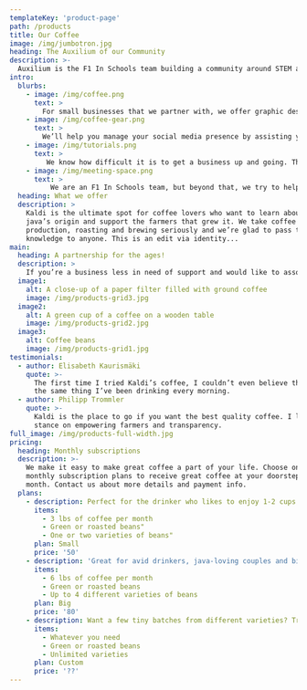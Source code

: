 ```yaml
---
templateKey: 'product-page'
path: /products
title: Our Coffee
image: /img/jumbotron.jpg
heading: The Auxilium of our Community
description: >-
  Auxilium is the F1 In Schools team building a community around STEM and our locality and supporting the businesses and organisations surrounding it. We partner and help businesses, working closely with them to achieve their goals.
intro:
  blurbs:
    - image: /img/coffee.png
      text: >
        For small businesses that we partner with, we offer graphic design services. We will illustrate, 3D model, and texture logos and banners to help your business shine compared to the competition.
    - image: /img/coffee-gear.png
      text: >
        We’ll help you manage your social media presence by assisting you in your posts. We’ll aid you with setting posting times that will appeal to your audience and create a base following.
    - image: /img/tutorials.png
      text: >
         We know how difficult it is to get a business up and going. That’s why we want to help. We’ll promote you on our Alamanda College social platforms, and you’ll be featured on our display booth.
    - image: /img/meeting-space.png
      text: >
          We are an F1 In Schools team, but beyond that, we try to help our community. If you’re a business that may need support through these arduous times, then contact us. We’ll be happy to help with all of your needs. Even the ones not mentioned here!
  heading: What we offer
  description: >
    Kaldi is the ultimate spot for coffee lovers who want to learn about their
    java’s origin and support the farmers that grew it. We take coffee
    production, roasting and brewing seriously and we’re glad to pass that
    knowledge to anyone. This is an edit via identity...
main:
  heading: A partnership for the ages!
  description: >
    If you’re a business less in need of support and would like to associate your brand with STEM in the youth and a community mindset, then you’re in luck! Sponsoring us allows you to help us help our community, and allows you to associate yourself with that. When you sponsor us, we will promote your business on countless avenues and platforms to be sure that it’s seen. Depending on your level, we may even showcase you in our large community events!
  image1:
    alt: A close-up of a paper filter filled with ground coffee
    image: /img/products-grid3.jpg
  image2:
    alt: A green cup of a coffee on a wooden table
    image: /img/products-grid2.jpg
  image3:
    alt: Coffee beans
    image: /img/products-grid1.jpg
testimonials:
  - author: Elisabeth Kaurismäki
    quote: >-
      The first time I tried Kaldi’s coffee, I couldn’t even believe that was
      the same thing I’ve been drinking every morning.
  - author: Philipp Trommler
    quote: >-
      Kaldi is the place to go if you want the best quality coffee. I love their
      stance on empowering farmers and transparency.
full_image: /img/products-full-width.jpg
pricing:
  heading: Monthly subscriptions
  description: >-
    We make it easy to make great coffee a part of your life. Choose one of our
    monthly subscription plans to receive great coffee at your doorstep each
    month. Contact us about more details and payment info.
  plans:
    - description: Perfect for the drinker who likes to enjoy 1-2 cups per day.
      items:
        - 3 lbs of coffee per month
        - Green or roasted beans"
        - One or two varieties of beans"
      plan: Small
      price: '50'
    - description: 'Great for avid drinkers, java-loving couples and bigger crowds'
      items:
        - 6 lbs of coffee per month
        - Green or roasted beans
        - Up to 4 different varieties of beans
      plan: Big
      price: '80'
    - description: Want a few tiny batches from different varieties? Try our custom plan
      items:
        - Whatever you need
        - Green or roasted beans
        - Unlimited varieties
      plan: Custom
      price: '??'
---
```

